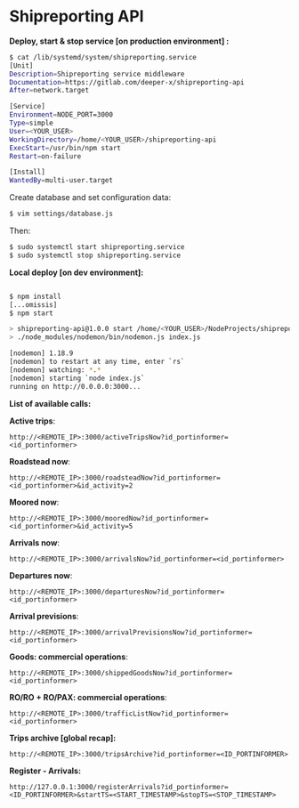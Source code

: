 # Shipreporting API

__Deploy, start & stop service [on production environment] :__

```bash
$ cat /lib/systemd/system/shipreporting.service 
[Unit]
Description=Shipreporting service middleware
Documentation=https://gitlab.com/deeper-x/shipreporting-api
After=network.target

[Service]
Environment=NODE_PORT=3000
Type=simple
User=<YOUR_USER>
WorkingDirectory=/home/<YOUR_USER>/shipreporting-api
ExecStart=/usr/bin/npm start
Restart=on-failure

[Install]
WantedBy=multi-user.target
```
Create database and set configuration data:
```bash
$ vim settings/database.js 
```

Then:
```bash
$ sudo systemctl start shipreporting.service
$ sudo systemctl stop shipreporting.service
```

__Local deploy [on dev environment]:__
```bash

$ npm install
[...omissis]
$ npm start

> shipreporting-api@1.0.0 start /home/<YOUR_USER>/NodeProjects/shipreporting-api
> ./node_modules/nodemon/bin/nodemon.js index.js

[nodemon] 1.18.9
[nodemon] to restart at any time, enter `rs`
[nodemon] watching: *.*
[nodemon] starting `node index.js`
running on http://0.0.0.0:3000...
```

__List of available calls:__

__Active trips__:
```
http://<REMOTE_IP>:3000/activeTripsNow?id_portinformer=<id_portinformer>
```

__Roadstead now__:
```
http://<REMOTE_IP>:3000/roadsteadNow?id_portinformer=<id_portinformer>&id_activity=2
```

__Moored now__:
```
http://<REMOTE_IP>:3000/mooredNow?id_portinformer=<id_portinformer>&id_activity=5
```

__Arrivals now__:
```
http://<REMOTE_IP>:3000/arrivalsNow?id_portinformer=<id_portinformer>
```

__Departures now__:
```
http://<REMOTE_IP>:3000/departuresNow?id_portinformer=<id_portinformer>
```

__Arrival previsions__:
```
http://<REMOTE_IP>:3000/arrivalPrevisionsNow?id_portinformer=<id_portinformer>
```

__Goods: commercial operations__:
```
http://<REMOTE_IP>:3000/shippedGoodsNow?id_portinformer=<id_portinformer>
```

__RO/RO + RO/PAX: commercial operations__:
```
http://<REMOTE_IP>:3000/trafficListNow?id_portinformer=<id_portinformer>
```
__Trips archive [global recap]:__
```
http://<REMOTE_IP>:3000/tripsArchive?id_portinformer=<ID_PORTINFORMER>
```

__Register - Arrivals:__
```
http://127.0.0.1:3000/registerArrivals?id_portinformer=<ID_PORTINFORMER>&startTS=<START_TIMESTAMP>&stopTS=<STOP_TIMESTAMP>
```
